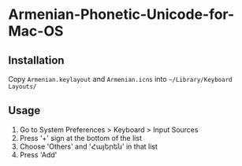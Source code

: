 # Armenian-Phonetic-Unicode-for-Mac-OS

## Installation

Copy `Armenian.keylayout` and `Armenian.icns` into `~/Library/Keyboard Layouts/`

## Usage

1. Go to System Preferences > Keyboard > Input Sources
1. Press '+' sign at the bottom of the list
1. Choose 'Others' and 'Հայերեն' in that list
1. Press 'Add'
